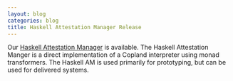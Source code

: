 ```yaml
---
layout: blog
categories: blog
title: Haskell Attestation Manager Release
---
```

Our
[Haskell Attestation Manager](https://github.com/ku-sldg/haskell-am) is
available. The Haskell Attestation Manger is a direct implementation
of a Copland interpreter using monad transformers. The Haskell AM is
used primarily for prototyping, but can be used for delivered
systems.
